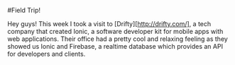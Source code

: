 #Field Trip!

Hey guys! This week I took a visit to [Drifty][http://drifty.com/], a tech company that created Ionic, a software developer kit for mobile apps with web applications. Their office had a pretty cool and relaxing feeling as they showed us Ionic and Firebase, a realtime database which provides an API for developers and clients.